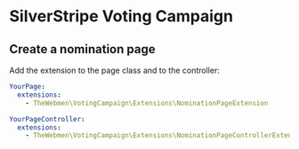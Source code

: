 # SilverStripe Voting Campaign

## Create a nomination page
Add the extension to the page class and to the controller:
```yml
YourPage:
  extensions:
    - TheWebmen\VotingCampaign\Extensions\NominationPageExtension
```

```yml
YourPageController:
  extensions:
    - TheWebmen\VotingCampaign\Extensions\NominationPageControllerExtension
```
